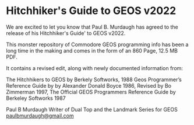 # Hitchhiker's Guide to GEOS v2022


We are excited to let you know that Paul B. Murdaugh has agreed to the release of his Hitchhiker's Guide' to GEOS v2022.

This monster repository of Commodore GEOS programming info has been a long time in the making and comes in the form of an 860 Page, 12.5 MB PDF.

It contains a revised edit, along with newly documented information from:

The Hitchhikers to GEOS by Berkely Softworks,
1988 Geos Programmer’s Reference Guide by by Alexander Donald Boyce 1986, Revised by Bo Zimmerman 1997,
The Official GEOS Programmers Reference Guide by Berkeley Softworks 1987

 Paul B Murdaugh Writer of Dual Top and the Landmark Series for GEOS paulbmurdaugh@gmail.com
 
 
